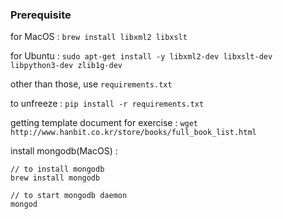 
### Prerequisite

for MacOS :
`brew install libxml2 libxslt`

for Ubuntu : 
`sudo apt-get install -y libxml2-dev libxslt-dev libpython3-dev zlib1g-dev`

other than those, use `requirements.txt`

to unfreeze : `pip install -r requirements.txt`

getting template document for exercise : `wget http://www.hanbit.co.kr/store/books/full_book_list.html`

install mongodb(MacOS) :
```
// to install mongodb
brew install mongodb

// to start mongodb daemon
mongod
```
